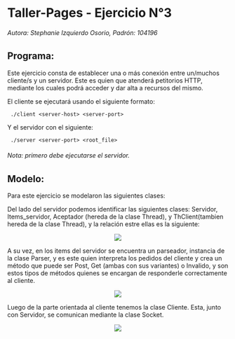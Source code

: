 # Taller-Pages - Ejercicio N°3

###### Autora: Stephanie Izquierdo Osorio, Padrón: 104196

## Programa:

Este ejercicio consta de establecer una o más conexión entre un/muchos cliente/s y un servidor. Este es quien que atenderá petitorios HTTP, mediante los cuales podrá acceder y dar alta a recursos del mismo.

El cliente se ejecutará usando el siguiente formato:
```
 ./client <server-host> <server-port> 
```

Y el servidor con el siguiente:
 ```
  ./server <server-port> <root_file>
 ```
###### Nota: primero debe ejecutarse el servidor.

## Modelo:

Para este ejercicio se modelaron las siguientes clases:

Del lado del servidor podemos identificar las siguientes clases: Servidor, Items_servidor, Aceptador (hereda de la clase Thread), y ThClient(tambien hereda de la clase Thread), y la relación estre ellas es la siguiente:

<p align="center">
  <img src="https://github.com/stephanieizquierdo/TP3--Taller/blob/main/diagrama_clases_parte_servidor.png">
</p>


A su vez, en los items del servidor se encuentra un parseador, instancia de la clase Parser, y es este quien interpreta los pedidos del cliente y crea un método que puede ser Post, Get (ambas con sus variantes) o Invalido, y son estos tipos de métodos quienes se encargan de responderle correctamente al cliente.

<p align="center">
  <img src="https://github.com/stephanieizquierdo/TP3--Taller/blob/main/Diagrama_clases_items_parser_metodos.png">
</p>

Luego de la parte orientada al cliente tenemos la clase Cliente. Esta, junto con Servidor, se comunican mediante la clase Socket.
<p align="center">
  <img src="https://github.com/stephanieizquierdo/TP3--Taller/blob/main/diagrama_clases_cliente_socket_servidor.png">
</p>
